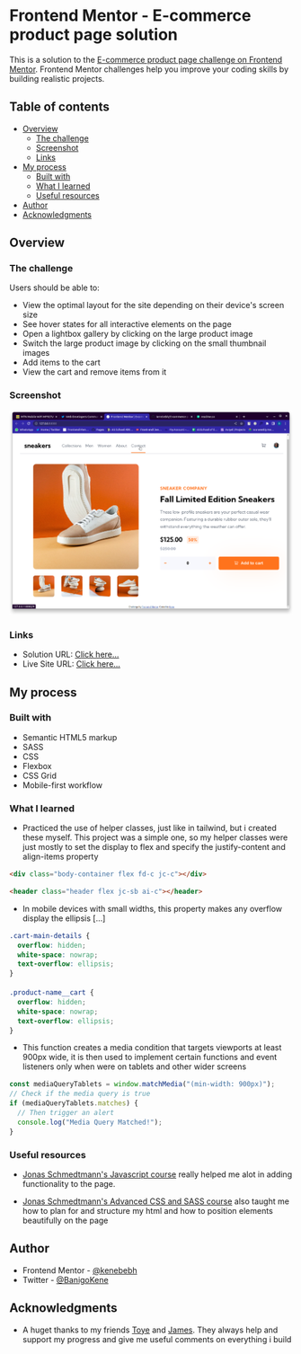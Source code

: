 # Frontend Mentor - E-commerce product page solution

This is a solution to the [E-commerce product page challenge on Frontend Mentor](https://www.frontendmentor.io/challenges/ecommerce-product-page-UPsZ9MJp6). Frontend Mentor challenges help you improve your coding skills by building realistic projects.

## Table of contents

- [Overview](#overview)
  - [The challenge](#the-challenge)
  - [Screenshot](#screenshot)
  - [Links](#links)
- [My process](#my-process)
  - [Built with](#built-with)
  - [What I learned](#what-i-learned)
  - [Useful resources](#useful-resources)
- [Author](#author)
- [Acknowledgments](#acknowledgments)

## Overview

### The challenge

Users should be able to:

- View the optimal layout for the site depending on their device's screen size
- See hover states for all interactive elements on the page
- Open a lightbox gallery by clicking on the large product image
- Switch the large product image by clicking on the small thumbnail images
- Add items to the cart
- View the cart and remove items from it

### Screenshot

![](./images/my-screenshot.png)

### Links

- Solution URL: [Click here...](https://github.com/kenebebh/E-commerce-product-page)
- Live Site URL: [Click here...](https://fem-e-commerce-489a62.netlify.app/)

## My process

### Built with

- Semantic HTML5 markup
- SASS
- CSS
- Flexbox
- CSS Grid
- Mobile-first workflow

### What I learned

- Practiced the use of helper classes, just like in tailwind, but i created these myself. This project was a simple one, so my helper classes were just mostly to set the display to flex and specify the justify-content and align-items property

```html
<div class="body-container flex fd-c jc-c"></div>
```

```html
<header class="header flex jc-sb ai-c"></header>
```

- In mobile devices with small widths, this property makes any overflow display the ellipsis [...]

```css
.cart-main-details {
  overflow: hidden;
  white-space: nowrap;
  text-overflow: ellipsis;
}

.product-name__cart {
  overflow: hidden;
  white-space: nowrap;
  text-overflow: ellipsis;
}
```

- This function creates a media condition that targets viewports at least 900px wide, it is then used to implement certain functions and event listeners only when were on tablets and other wider screens

```js
const mediaQueryTablets = window.matchMedia("(min-width: 900px)");
// Check if the media query is true
if (mediaQueryTablets.matches) {
  // Then trigger an alert
  console.log("Media Query Matched!");
}
```

### Useful resources

- [Jonas Schmedtmann's Javascript course](https://www.udemy.com/the-complete-javascript-course/?couponCode=C3RESOURCES1010) really helped me alot in adding functionality to the page.

- [Jonas Schmedtmann's Advanced CSS and SASS course](https://www.udemy.com/advanced-css-and-sass/?couponCode=RESOURCES4) also taught me how to plan for and structure my html and how to position elements beautifully on the page

## Author

- Frontend Mentor - [@kenebebh](https://www.frontendmentor.io/profile/kenebebh)
- Twitter - [@BanigoKene](https://twitter.com/BanigoKene)

## Acknowledgments

- A huget thanks to my friends [Toye](https://twitter.com/adetoye_dev) and [James](https://twitter.com/TheBlackCoder7). They always help and support my progress and give me useful comments on everything i build
